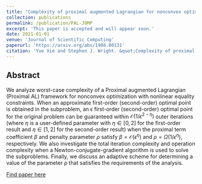 ```yaml
---
title: "Complexity of proximal augmented Lagrangian for nonconvex optimization with nonlinear equality constraints"
collection: publications
permalink: /publication/PAL-JOMP
excerpt: 'This paper is accepted and will appear soon.'
date: 2021-01-01
venue: 'Journal of Scientific Computing'
paperurl: 'https://arxiv.org/abs/1908.00131'
citation: 'Yue Xie and Stephen J. Wright. &quot;Complexity of proximal augmented Lagrangian for nonconvex optimization with nonlinear equality constraints.&quot; <i>Journal of Scientific Computing</i>.'
---
```

## Abstract

We analyze worst-case complexity of a Proximal augmented Lagrangian (Proximal AL) framework for nonconvex optimization with nonlinear equality constraints. When an approximate first-order (second-order) optimal point is obtained in the subproblem, an ϵ first-order (second-order) optimal point for the original problem can be guaranteed within $\mathcal{O}(1/\epsilon^{2−\eta})$ outer iterations (where $\eta$ is a user-defined parameter with $\eta \in [0,2]$ for the first-order result and $\eta \in [1,2]$ for the second-order result) when the proximal term coefficient $\beta$ and penalty parameter $\rho$ satisfy $\beta = \mathcal{O}(\epsilon^\eta)$ and $\rho = \Omega(1/\epsilon^\eta)$, respectively. We also investigate the total iteration complexity and operation complexity when a Newton-conjugate-gradient algorithm is used to solve the subproblems. Finally, we discuss an adaptive scheme for determining a value of the parameter ρ that satisfies the requirements of the analysis.

[Find paper here](https://arxiv.org/abs/1908.00131)
